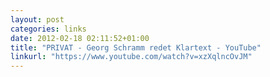 ```yaml
---
layout: post
categories: links
date: 2012-02-18 02:11:52+01:00
title: "PRIVAT - Georg Schramm redet Klartext - YouTube"
linkurl: "https://www.youtube.com/watch?v=xzXqlncOvJM"
---
```

